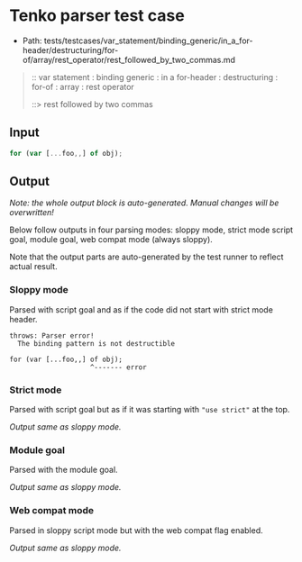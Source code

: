 # Tenko parser test case

- Path: tests/testcases/var_statement/binding_generic/in_a_for-header/destructuring/for-of/array/rest_operator/rest_followed_by_two_commas.md

> :: var statement : binding generic : in a for-header : destructuring : for-of : array : rest operator
>
> ::> rest followed by two commas

## Input

`````js
for (var [...foo,,] of obj);
`````

## Output

_Note: the whole output block is auto-generated. Manual changes will be overwritten!_

Below follow outputs in four parsing modes: sloppy mode, strict mode script goal, module goal, web compat mode (always sloppy).

Note that the output parts are auto-generated by the test runner to reflect actual result.

### Sloppy mode

Parsed with script goal and as if the code did not start with strict mode header.

`````
throws: Parser error!
  The binding pattern is not destructible

for (var [...foo,,] of obj);
                    ^------- error
`````

### Strict mode

Parsed with script goal but as if it was starting with `"use strict"` at the top.

_Output same as sloppy mode._

### Module goal

Parsed with the module goal.

_Output same as sloppy mode._

### Web compat mode

Parsed in sloppy script mode but with the web compat flag enabled.

_Output same as sloppy mode._
